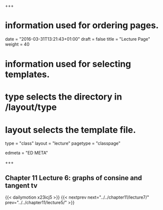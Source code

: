 +++
# information used for ordering pages.
date = "2016-03-31T13:21:43+01:00"
draft = false
title = "Lecture Page"
weight = 40

# information used for selecting templates.
# type selects the directory in /layout/type
# layout selects the template file.

type   = "class"
layout = "lecture"
pagetype = "classpage"





edmeta = "ED META"

+++
## Chapter 11 Lecture 6: graphs of consine and tangent tv
{{< dailymotion x23icj5 >}}
{{< nextprev next="../../chapter11/lecture7/"     prev="../../chapter11/lecture5/"  >}}

